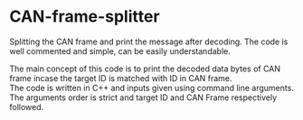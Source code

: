 # CAN-frame-splitter
Splitting the CAN frame and print the message after decoding. The code is well commented and simple, can be easily understandable.<br />

The main concept of this code is to print the decoded data bytes of CAN frame incase the target ID is matched with ID in CAN frame. <br />
The code is written in C++ and inputs given using command line arguments. The arguments order is strict and target ID and CAN Frame respectively followed.<br />


